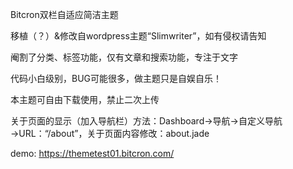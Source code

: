 Bitcron双栏自适应简洁主题

移植（？）&修改自wordpress主题“Slimwriter”，如有侵权请告知

阉割了分类、标签功能，仅有文章和搜索功能，专注于文字

代码小白级别，BUG可能很多，做主题只是自娱自乐！

本主题可自由下载使用，禁止二次上传

关于页面的显示（加入导航栏）方法：Dashboard→导航→自定义导航→URL：“/about”，关于页面内容修改：about.jade

demo: https://themetest01.bitcron.com/
